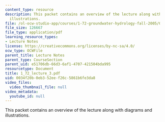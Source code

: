 ```yaml
---
content_type: resource
description: This packet contains an overview of the lecture along with diagrams and
  illustrations.
file: /ol-ocw-studio-app/courses/1-72-groundwater-hydrology-fall-2005/0034f20b0eb352eef26c5861b6fe3da8_1_72_lecture_3.pdf
file_size: 126667
file_type: application/pdf
learning_resource_types:
- Lecture Notes
license: https://creativecommons.org/licenses/by-nc-sa/4.0/
ocw_type: OCWFile
parent_title: Lecture Notes
parent_type: CourseSection
parent_uid: e51706db-66d3-6af1-4707-421504bda995
resourcetype: Document
title: 1_72_lecture_3.pdf
uid: 0034f20b-0eb3-52ee-f26c-5861b6fe3da8
video_files:
  video_thumbnail_file: null
video_metadata:
  youtube_id: null
---
```

This packet contains an overview of the lecture along with diagrams and illustrations.